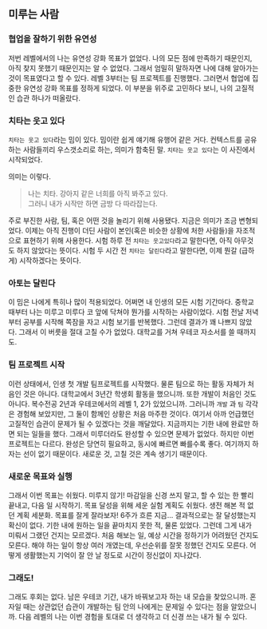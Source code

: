 ## 미루는 사람

### 협업을 잘하기 위한 유연성
저번 레벨에서의 나는 유연성 강화 목표가 없었다.
나의 모든 점에 만족하기 때문인지, 아직 찾지 못했기 때문인지는 알 수 없었다.
그래서 엄밀히 말하자면 나에 대해 알아가는 것이 목표였다고 할 수 있다.
레벨 3부터는 팀 프로젝트를 진행했다.
그러면서 협업에 집중한 유연성 강화 목표를 정하게 되었다.
이 부분을 위주로 고민하다 보니, 나의 고질적인 습관 하나가 떠올랐다.

### 치타는 웃고 있다
`치타는 웃고 있다`라는 밈이 있다.
밈이란 쉽게 얘기해 유행어 같은 거다.
컨텍스트를 공유하는 사람들끼리 우스갯소리로 하는, 의미가 함축된 말.
`치타는 웃고 있다`는 이 사진에서 시작되었다.

의미는 이렇다.

> 나는 치타. 강아지 같은 너희를 아직 봐주고 있다.  
> 그러니 내가 시작만 하면 금방 다 따라잡는다.

주로 부진한 사람, 팀, 혹은 어떤 것을 놀리기 위해 사용됐다.
지금은 의미가 조금 변형되었다.
이제는 아직 진행이 더딘 사람이 본인(혹은 비슷한 상황에 처한 사람들)을 자조적으로 표현하기 위해 사용한다.
시험 하루 전 `치타는 웃고있다`라고 말한다면, 아직 아무것도 하지 않았다는 뜻이다.
시험 두 시간 전 `치타는 달린다`라고 말한다면, 이제 뭔갈 (급하게) 시작하겠다는 뜻이다.

### 아토는 달린다
이 밈은 나에게 특히나 많이 적용되었다.
어쩌면 내 인생의 모든 시험 기간마다.
중학교 때부터 나는 미루고 미루다 코 앞에 닥쳐야 뭔가를 시작하는 사람이었다.
시험 전날 저녁부터 공부를 시작해 쪽잠을 자고 시험 보기를 반복했다.
그런데 결과가 꽤 나쁘지 않았다.
그래서 이 버릇을 절대 고칠 수가 없었다.
대학교를 거쳐 우테코 자소서를 쓸 때까지도.

### 팀 프로젝트 시작
이런 상태에서, 인생 첫 개발 팀프로젝트를 시작했다.
물론 팀으로 하는 활동 자체가 처음인 것은 아니다.
대학교에서 3년간 학생회 활동을 했으니까.
또한 개발이 처음인 것도 아니다.
복수전공 2년과 우테코에서의 레벨 1, 2가 있었으니까.
그러니까 `개발` 과 `팀` 각각은 경험해 보았지만, 그 둘이 함께인 상황은 처음 마주한 것이다.
여기서 아까 언급했던 고질적인 습관이 문제가 될 수 있겠다는 것을 깨달았다.
지금까지는 기한 내에 완료만 하면 되는 일들을 했다.
그래서 미루더라도 완성할 수 있으면 문제가 없었다.
하지만 이번 프로젝트는 다르다.
완성은 당연히 필요하고, 동시에 빠르면 빠를수록 좋다.
여기까지 하자는 선이 없기 때문이다.
새로운 것, 고칠 것은 계속 생기기 때문이다.

### 새로운 목표와 실행
그래서 이번 목표는 쉬웠다.
미루지 않기!
마감일을 신경 쓰지 말고, 할 수 있는 한 빨리 끝내고, 다음 일 시작하기.
목표 달성을 위해 세운 실험 계획도 쉬웠다.
생전 해본 적 없던 계획 세분화.
목표를 잘게 잘라보자!
6주가 흐른 지금... 결과적으로는 잘 달성했는지 확신이 없다.
기한 내에 원하는 일을 끝마치지 못한 적, 물론 있었다.
그런데 그게 내가 미뤄서 그랬던 건지는 모르겠다.
처음 해보는 일, 예상 시간을 정하기가 어려웠던 건지도 모른다.
해야 하는 일이 항상 여러 개였는데, 우선순위를 잘못 정했던 건지도 모른다.
어떻게 생활했는지 기억이 잘 안 날 정도로 시간이 정신없이 지나갔다.

### 그래도!
그래도 후회는 없다.
남은 우테코 기간, 내가 바꿔보고자 하는 내 모습을 찾았으니까.
혼자일 때는 상관없던 습관이 개발하는 팀 안의 나에게는 문제일 수 있다는 점을 알았으니까.
다음 레벨의 나는 이번 경험을 토대로 더 생각하고 더 신경 쓰는 내가 될 수 있다.
